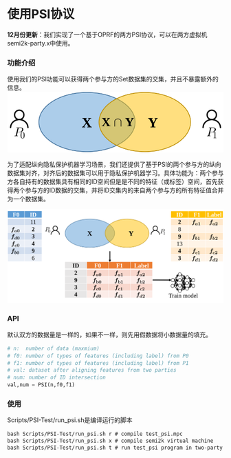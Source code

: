 # 使用PSI协议

**12月份更新**：我们实现了一个基于OPRF的两方PSI协议，可以在两方虚拟机semi2k-party.x中使用。

### 功能介绍
使用我们的PSI功能可以获得两个参与方的Set数据集的交集，并且不暴露额外的信息。
![PSI for two parties](figs/psi.svg)

为了适配纵向隐私保护机器学习场景，我们还提供了基于PSI的两个参与方的纵向数据集对齐，对齐后的数据集可以用于隐私保护机器学习。具体功能为：两个参与方各自持有的数据集具有相同的ID空间但是是不同的特征（或标签）空间，首先获得两个参与方的ID数据的交集，并将ID交集内的来自两个参与方的所有特征值合并为一个数据集。

![align data from two party based on PSI](figs/psi-align.svg)


### API
默认双方的数据量是一样的，如果不一样，则先用假数据将小数据量的填充。
```python
# n:  number of data (maxmium)
# f0: number of types of features (including label) from P0
# f1: number of types of features (including label) from P1
# val: dataset after aligning features from two parties
# num: number of ID intersection
val,num = PSI(n,f0,f1)
```
### 使用
Scripts/PSI-Test/run_psi.sh是编译运行的脚本
```shell
bash Scripts/PSI-Test/run_psi.sh r # compile test_psi.mpc
bash Scripts/PSI-Test/run_psi.sh x # compile semi2k virtual machine
bash Scripts/PSI-Test/run_psi.sh t # run test_psi program in two-party
```